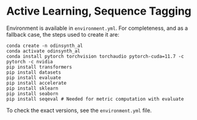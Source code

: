 # Active Learning, Sequence Tagging

Environment is available in `environment.yml`. For completeness, and as a fallback case, the steps used to create it are:
```
conda create -n odinsynth_al
conda activate odinsynth_al
conda install pytorch torchvision torchaudio pytorch-cuda=11.7 -c pytorch -c nvidia
pip install transformers
pip install datasets
pip install evaluate
pip install accelerate
pip install sklearn
pip install seaborn
pip install seqeval # Needed for metric computation with evaluate
```
To check the exact versions, see the `environment.yml` file.